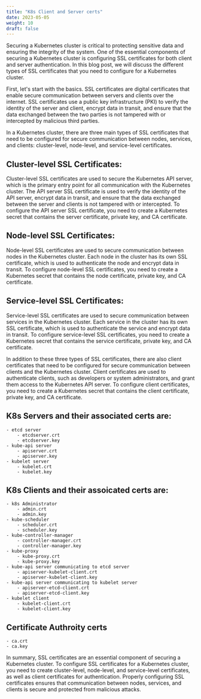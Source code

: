```yaml
---
title: "K8s Client and Server certs"
date: 2023-05-05
weight: 10
draft: false
---
```


Securing a Kubernetes cluster is critical to protecting sensitive data and ensuring the integrity of the system. One of the essential components of securing a Kubernetes cluster is configuring SSL certificates for both client and server authentication. In this blog post, we will discuss the different types of SSL certificates that you need to configure for a Kubernetes cluster.

First, let's start with the basics. SSL certificates are digital certificates that enable secure communication between servers and clients over the internet. SSL certificates use a public key infrastructure (PKI) to verify the identity of the server and client, encrypt data in transit, and ensure that the data exchanged between the two parties is not tampered with or intercepted by malicious third parties.

In a Kubernetes cluster, there are three main types of SSL certificates that need to be configured for secure communication between nodes, services, and clients: cluster-level, node-level, and service-level certificates.

## Cluster-level SSL Certificates:

Cluster-level SSL certificates are used to secure the Kubernetes API server, which is the primary entry point for all communication with the Kubernetes cluster. The API server SSL certificate is used to verify the identity of the API server, encrypt data in transit, and ensure that the data exchanged between the server and clients is not tampered with or intercepted. To configure the API server SSL certificate, you need to create a Kubernetes secret that contains the server certificate, private key, and CA certificate.

## Node-level SSL Certificates:

Node-level SSL certificates are used to secure communication between nodes in the Kubernetes cluster. Each node in the cluster has its own SSL certificate, which is used to authenticate the node and encrypt data in transit. To configure node-level SSL certificates, you need to create a Kubernetes secret that contains the node certificate, private key, and CA certificate.

## Service-level SSL Certificates:

Service-level SSL certificates are used to secure communication between services in the Kubernetes cluster. Each service in the cluster has its own SSL certificate, which is used to authenticate the service and encrypt data in transit. To configure service-level SSL certificates, you need to create a Kubernetes secret that contains the service certificate, private key, and CA certificate.

In addition to these three types of SSL certificates, there are also client certificates that need to be configured for secure communication between clients and the Kubernetes cluster. Client certificates are used to authenticate clients, such as developers or system administrators, and grant them access to the Kubernetes API server. To configure client certificates, you need to create a Kubernetes secret that contains the client certificate, private key, and CA certificate.

## K8s Servers and their associated certs are:
    - etcd server
        - etcdserver.crt
        - etcdserver.key
    - kube-api server
        - apiserver.crt
        - apiserver.key
    - kubelet server
        - kubelet.crt
        - kubelet.key

## K8s Clients and their assoicated certs are:
    - k8s Administrator
        - admin.crt
        - admin.key
    - kube-scheduler
        - scheduler.crt
        - scheduler.key   
    - kube-controller-manager
        - controller-manager.crt
        - controller-manager.key
    - kube-proxy
        - kube-proxy.crt
        - kube-proxy.key
    - kube-api server communicating to etcd server
        - apiserver-kubelet-client.crt
        - apiserver-kubelet-client.key
    - kube-api server communicating to kubelet server
        - apiserver-etcd-client.crt
        - apiserver-etcd-client.key
    - kubelet client
        - kubelet-client.crt
        - kubelet-client.key

## Certificate Authroity certs
    - ca.crt
    - ca.key

In summary, SSL certificates are an essential component of securing a Kubernetes cluster. To configure SSL certificates for a Kubernetes cluster, you need to create cluster-level, node-level, and service-level certificates, as well as client certificates for authentication. Properly configuring SSL certificates ensures that communication between nodes, services, and clients is secure and protected from malicious attacks.
